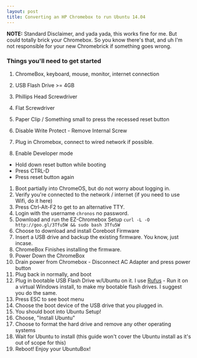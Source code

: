 ```yaml
---
layout: post
title: Converting an HP Chromebox to run Ubuntu 14.04
---
```


**NOTE:** Standard Disclaimer, and yada yada, this works fine for me. But could totally brick your Chromebox. So you know there's that, and uh I'm not responsible for your new Chromebrick if something goes wrong. 

### Things you'll need to get started
1. ChromeBox, keyboard, mouse, monitor, internet connection
1. USB Flash Drive >= 4GB
1. Phillips Head Screwdriver
1. Flat Screwdriver
1. Paper Clip / Something small to press the recessed reset button


1. Disable Write Protect - Remove Internal Screw
1. Plug in Chromebox, connect to wired network if possible.
1. Enable Developer mode
  * Hold down reset button while booting
  * Press CTRL-D
  * Press reset button again
1. Boot partially into ChromeOS, but do not worry about logging in.
1. Verify you're connected to the network / internet (if you need to use Wifi, do it here)
1. Press Ctrl-Alt-F2 to get to an alternative TTY.
1. Login with the username `chronos` no password.
1. Download and run the EZ-Chromebox Setup `curl -L -O http://goo.gl/3Tfu5W && sudo bash 3Tfu5W`
1. Choose to download and install Coreboot Firmware
1. Insert a USB drive and backup the existing firmware. You know, just incase.
1. ChromeBox Finishes installing the firmware.
1. Power Down the ChromeBox
1. Drain power from Chromebox - Disconnect AC Adapter and press power button
1. Plug back in normally, and boot
1. Plug in bootable USB Flash Drive w/Ubuntu on it. I use [Rufus](https://rufus.akeo.ie/) - Run it on a virtual Windows install, to make my bootable flash drives. I suggest you do the same.
1. Press ESC to see boot menu
1. Choose the boot device of the USB drive that you plugged in.
1. You should boot into Ubuntu Setup!
1. Choose, "Install Ubuntu"
1. Choose to format the hard drive and remove any other operating systems
1. Wait for Ubuntu to install (this guide won't cover the Ubuntu install as it's out of scope for this)
1. Reboot! Enjoy your UbuntuBox!
